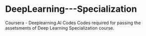 # DeepLearning---Specialization
Coursera - Deeplearning.AI Codes
Codes required for passing the assetsments of Deep Learning Specialization course. 
